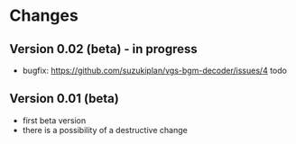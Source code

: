 # Changes

## Version 0.02 (beta) - in progress
- bugfix: https://github.com/suzukiplan/vgs-bgm-decoder/issues/4
todo

## Version 0.01 (beta)
- first beta version
- there is a possibility of a destructive change

